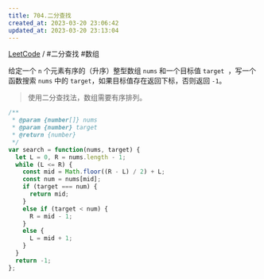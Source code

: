 ```yaml
---
title: 704.二分查找
created_at: 2023-03-20 23:06:42
updated_at: 2023-03-20 23:13:04
---
```

[LeetCode](https://leetcode.cn/problems/binary-search) / #二分查找 #数组

给定一个 `n` 个元素有序的（升序）整型数组 `nums` 和一个目标值 `target`  ，写一个函数搜索 `nums` 中的 `target`，如果目标值存在返回下标，否则返回 `-1`。

> 使用二分查找法，数组需要有序排列。

```js
/**
 * @param {number[]} nums
 * @param {number} target
 * @return {number}
 */
var search = function(nums, target) {
  let L = 0, R = nums.length - 1;
  while (L <= R) {
    const mid = Math.floor((R - L) / 2) + L;
    const num = nums[mid];
    if (target === num) {
      return mid;
    }
    else if (target < num) {
      R = mid - 1;
    }
    else {
      L = mid + 1;
    }
  }
  return -1;
};
```
